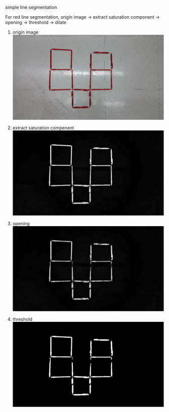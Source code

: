 simple line segmentation

For red line segmentation,
origin image -> extract saturation component -> opening -> threshold -> dilate

1. origin image
![Alt text](/simpleVersion/result/origin_figure.png?raw=true "origin image")

2. extract saturation compenent
![Alt text](/simpleVersion/result/saturation_figure.png?raw=true "saturation component")

3. opening
![Alt text](/simpleVersion/result/img_open.png?raw=true "opening process")

4. threshold
![Alt text](/simpleVersion/result/cv2_THRESH_BINARY_cv2_THRESH_OTSU_blur.png?raw=true "threshold result")
